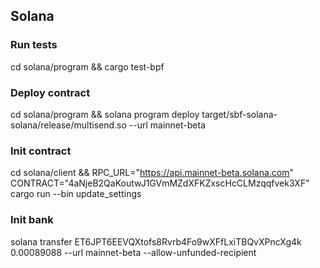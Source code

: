 
## Solana

### Run tests
cd solana/program && cargo test-bpf

### Deploy contract
cd solana/program && solana program deploy target/sbf-solana-solana/release/multisend.so --url mainnet-beta

### Init contract
cd solana/client && RPC_URL="https://api.mainnet-beta.solana.com" CONTRACT="4aNjeB2QaKoutwJ1GVmMZdXFKZxscHcCLMzqqfvek3XF" cargo run --bin update_settings

### Init bank
solana transfer ET6JPT6EEVQXtofs8Rvrb4Fo9wXFfLxiTBQvXPncXg4k 0.00089088 --url mainnet-beta --allow-unfunded-recipient